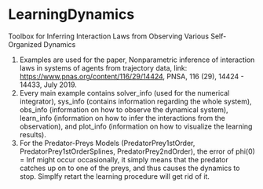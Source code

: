 # LearningDynamics
Toolbox for Inferring Interaction Laws from Observing Various Self-Organized Dynamics
1. Examples are used for the paper, Nonparametric inference of interaction laws in systems of agents from trajectory data, link:
https://www.pnas.org/content/116/29/14424, PNSA, 116 (29), 14424 - 14433, July 2019.
2. Every main example contains solver_info (used for the numerical integrator), sys_info (contains information regarding the 
whole system), obs_info (information on how to observe the dynamical system), learn_info (information on how to infer the 
interactions from the observation), and plot_info (information on how to visualize the learning results).
3. For the Predator-Preys Models (PredatorPrey1stOrder, PredatorPrey1stOrderSplines, PredatorPrey2ndOrder), the error of 
phi(0) = Inf might occur occasionally, it simply means that the predator catches up on to one of the preys, and thus
causes the dynamics to stop.  Simplfy retart the learning procedure will get rid of it.
